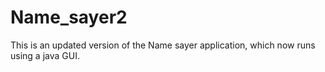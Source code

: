 # Name_sayer2
This is an updated version of the Name sayer application, which now runs using a java GUI.
